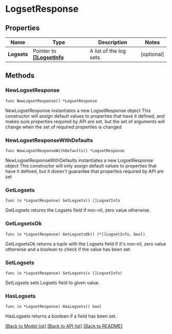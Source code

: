 # LogsetResponse

## Properties

Name | Type | Description | Notes
------------ | ------------- | ------------- | -------------
**Logsets** | Pointer to [**[]LogsetInfo**](LogsetInfo.md) | A list of the log sets.  | [optional] 

## Methods

### NewLogsetResponse

`func NewLogsetResponse() *LogsetResponse`

NewLogsetResponse instantiates a new LogsetResponse object
This constructor will assign default values to properties that have it defined,
and makes sure properties required by API are set, but the set of arguments
will change when the set of required properties is changed

### NewLogsetResponseWithDefaults

`func NewLogsetResponseWithDefaults() *LogsetResponse`

NewLogsetResponseWithDefaults instantiates a new LogsetResponse object
This constructor will only assign default values to properties that have it defined,
but it doesn't guarantee that properties required by API are set

### GetLogsets

`func (o *LogsetResponse) GetLogsets() []LogsetInfo`

GetLogsets returns the Logsets field if non-nil, zero value otherwise.

### GetLogsetsOk

`func (o *LogsetResponse) GetLogsetsOk() (*[]LogsetInfo, bool)`

GetLogsetsOk returns a tuple with the Logsets field if it's non-nil, zero value otherwise
and a boolean to check if the value has been set.

### SetLogsets

`func (o *LogsetResponse) SetLogsets(v []LogsetInfo)`

SetLogsets sets Logsets field to given value.

### HasLogsets

`func (o *LogsetResponse) HasLogsets() bool`

HasLogsets returns a boolean if a field has been set.


[[Back to Model list]](../README.md#documentation-for-models) [[Back to API list]](../README.md#documentation-for-api-endpoints) [[Back to README]](../README.md)


